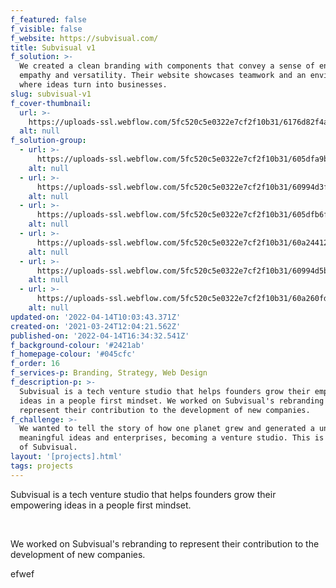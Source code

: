 ```yaml
---
f_featured: false
f_visible: false
f_website: https://subvisual.com/
title: Subvisual v1
f_solution: >-
  We created a clean branding with components that convey a sense of enthusiasm,
  empathy and versatility. Their website showcases teamwork and an environment
  where ideas turn into businesses.
slug: subvisual-v1
f_cover-thumbnail:
  url: >-
    https://uploads-ssl.webflow.com/5fc520c5e0322e7cf2f10b31/6176d82f4ad1f648a15fbace_Hero%402x.png
  alt: null
f_solution-group:
  - url: >-
      https://uploads-ssl.webflow.com/5fc520c5e0322e7cf2f10b31/605dfa9b55601b2a79a8cec7_logo.svg
    alt: null
  - url: >-
      https://uploads-ssl.webflow.com/5fc520c5e0322e7cf2f10b31/60994d3f850b70600f2d1f32_s-hero%402x.png
    alt: null
  - url: >-
      https://uploads-ssl.webflow.com/5fc520c5e0322e7cf2f10b31/605dfb6fe283d00c3786447c_subvisual-photo.png
    alt: null
  - url: >-
      https://uploads-ssl.webflow.com/5fc520c5e0322e7cf2f10b31/60a244123f99485008c76751_s-meaning%402x.png
    alt: null
  - url: >-
      https://uploads-ssl.webflow.com/5fc520c5e0322e7cf2f10b31/60994d5bfffcb84e4c05c4bc_s-about%402x.png
    alt: null
  - url: >-
      https://uploads-ssl.webflow.com/5fc520c5e0322e7cf2f10b31/60a260fd1af83cc174fa2ad8_team%402x.png
    alt: null
updated-on: '2022-04-14T10:03:43.371Z'
created-on: '2021-03-24T12:04:21.562Z'
published-on: '2022-04-14T16:34:32.541Z'
f_background-colour: '#2421ab'
f_homepage-colour: '#045cfc'
f_order: 16
f_services-p: Branding, Strategy, Web Design
f_description-p: >-
  Subvisual is a tech venture studio that helps founders grow their empowering
  ideas in a people first mindset. We worked on Subvisual's rebranding to
  represent their contribution to the development of new companies.
f_challenge: >-
  We wanted to tell the story of how one planet grew and generated a universe of
  meaningful ideas and enterprises, becoming a venture studio. This is the story
  of Subvisual.
layout: '[projects].html'
tags: projects
---
```


Subvisual is a tech venture studio that helps founders grow their empowering ideas in a people first mindset.

‍

We worked on Subvisual's rebranding to represent their contribution to the development of new companies.

efwef
